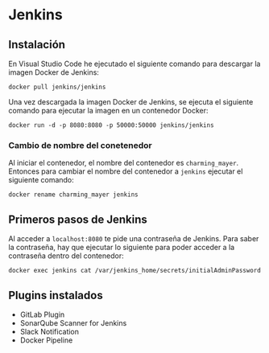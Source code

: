# Jenkins
## Instalación
En Visual Studio Code he ejecutado el siguiente comando para descargar la imagen Docker de Jenkins:
```
docker pull jenkins/jenkins
```

Una vez descargada la imagen Docker de Jenkins, se ejecuta el siguiente comando para ejecutar la imagen en un contenedor Docker:
```
docker run -d -p 8080:8080 -p 50000:50000 jenkins/jenkins
```

### Cambio de nombre del conetenedor
Al iniciar el contenedor, el nombre del contenedor es `charming_mayer`. Entonces para cambiar el nombre del contenedor a `jenkins` ejecutar el siguiente comando:
```
docker rename charming_mayer jenkins
```

## Primeros pasos de Jenkins
Al acceder a `localhost:8080` te pide una contraseña de Jenkins. Para saber la contraseña, hay que ejecutar lo siguiente para poder acceder a la contraseña dentro del contenedor:
```
docker exec jenkins cat /var/jenkins_home/secrets/initialAdminPassword
```

## Plugins instalados
- GitLab Plugin
- SonarQube Scanner for Jenkins
- Slack Notification
- Docker Pipeline
